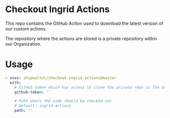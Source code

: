 # Checkout Ingrid Actions

This repo contains the GitHub Action used to download the latest version of our custom actions.

The repository where the actions are stored is a private repository within our Organization.

# Usage

<!-- start usage -->
```yaml
- uses: shipwallet/checkout-ingrid-actions@master
  with:
    # GitHub token which has access to clone the private repo in the Organization
    github-token: ''

    # Path where the code should be checked out
    # Default: ingrid-actions
    path: ''
```
<!-- end usage -->

